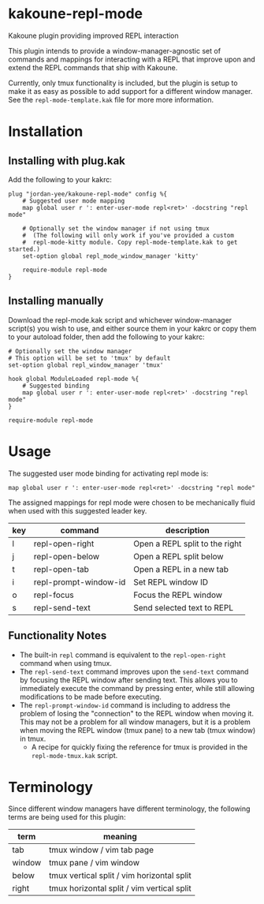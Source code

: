 # kakoune-repl-mode
Kakoune plugin providing improved REPL interaction

This plugin intends to provide a window-manager-agnostic set of commands and
mappings for interacting with a REPL that improve upon and extend the REPL
commands that ship with Kakoune.

Currently, only tmux functionality is included, but the plugin is setup to
make it as easy as possible to add support for a different window manager. See
the `repl-mode-template.kak` file for more more information.

# Installation

## Installing with plug.kak
Add the following to your kakrc:
```
plug "jordan-yee/kakoune-repl-mode" config %{
    # Suggested user mode mapping
    map global user r ': enter-user-mode repl<ret>' -docstring "repl mode"

    # Optionally set the window manager if not using tmux
    #  (The following will only work if you've provided a custom
    #  repl-mode-kitty module. Copy repl-mode-template.kak to get started.)
    set-option global repl_mode_window_manager 'kitty'
    
    require-module repl-mode
}
```

## Installing manually
Download the repl-mode.kak script and whichever window-manager script(s) you
wish to use, and either source them in your kakrc or copy them to your
autoload folder, then add the following to your kakrc:
```
# Optionally set the window manager
# This option will be set to 'tmux' by default
set-option global repl_window_manager 'tmux'

hook global ModuleLoaded repl-mode %{
    # Suggested binding
    map global user r ': enter-user-mode repl<ret>' -docstring "repl mode"
}

require-module repl-mode
```

# Usage

The suggested user mode binding for activating repl mode is:
```
map global user r ': enter-user-mode repl<ret>' -docstring "repl mode"
```
The assigned mappings for repl mode were chosen to be mechanically fluid when
used with this suggested leader key.

| key | command               | description                    |
| --- | --------------------- | ------------------------------ |
| l   | repl-open-right       | Open a REPL split to the right |
| j   | repl-open-below       | Open a REPL split below        |
| t   | repl-open-tab         | Open a REPL in a new tab       |
| i   | repl-prompt-window-id | Set REPL window ID             |
| o   | repl-focus            | Focus the REPL window          |
| s   | repl-send-text        | Send selected text to REPL     |

## Functionality Notes

- The built-in `repl` command is equivalent to the `repl-open-right` command
  when using tmux.
- The `repl-send-text` command improves upon the `send-text` command by
  focusing the REPL window after sending text. This allows you to immediately
  execute the command by pressing enter, while still allowing modifications
  to be made before executing.
- The `repl-prompt-window-id` command is including to address the problem of
  losing the "connection" to the REPL window when moving it. This may not be
  a problem for all window managers, but it is a problem when moving the REPL
  window (tmux pane) to a new tab (tmux window) in tmux.
  - A recipe for quickly fixing the reference for tmux is provided in the
    `repl-mode-tmux.kak` script.

# Terminology

Since different window managers have different terminology, the following terms
are being used for this plugin:

| term   | meaning                                    |
| ------ | ------------------------------------------ |
| tab    | tmux window / vim tab page                 |
| window | tmux pane / vim window                     |
| below  | tmux vertical split / vim horizontal split |
| right  | tmux horizontal split / vim vertical split |
